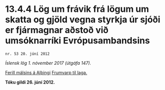 # 13.4.4 Lög um frávik frá lögum um skatta og gjöld vegna styrkja úr sjóði er fjármagnar aðstoð við umsóknarríki Evrópusambandsins

`nr. 53 20. júní 2012`

_Íslensk lög 1. nóvember 2017 (útgáfa 147)._

[Ferill málsins á Alþingi](https://www.althingi.is/thingstorf/thingmalalistar-eftir-thingum/ferill/?ltg=140&mnr=376)
[Frumvarp til laga.](https://www.althingi.is/altext/140/s/0452.html)

**Tóku gildi 26. júní 2012.**

